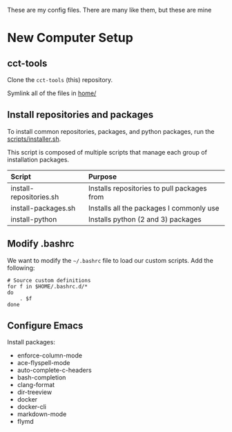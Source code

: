 These are my config files.  There are many like them, but these are mine

# New Computer Setup

## cct-tools

Clone the `cct-tools` (this) repository.

Symlink all of the files in [home/](home)

## Install repositories and packages

To install common repositories, packages, and python packages, run the [scripts/installer.sh](scripts/installer.sh).

This script is composed of multiple scripts that manage each group of installation packages.

| Script | Purpose |
|:--|:--|
| install-repositories.sh | Installs repositories to pull packages from |
| install-packages.sh | Installs all the packages I commonly use |
| install-python | Installs python (2 and 3) packages |


## Modify .bashrc

We want to modify the `~/.bashrc` file to load our custom scripts.  Add the following:

    # Source custom definitions
    for f in $HOME/.bashrc.d/*
    do
    	. $f
    done


## Configure Emacs

Install packages:

- enforce-column-mode
- ace-flyspell-mode
- auto-complete-c-headers
- bash-completion
- clang-format
- dir-treeview
- docker
- docker-cli
- markdown-mode
- flymd
